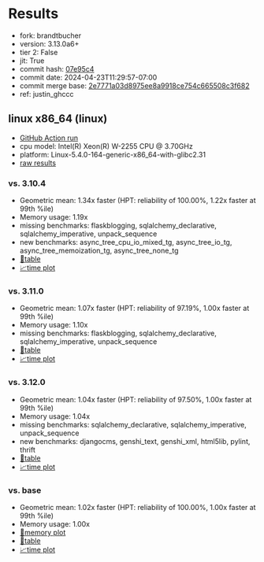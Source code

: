 # Results

- fork: brandtbucher
- version: 3.13.0a6+
- tier 2: False
- jit: True
- commit hash: [07e95c4](https://github.com/brandtbucher/cpython/commit/07e95c4)
- commit date: 2024-04-23T11:29:57-07:00
- commit merge base: [2e7771a03d8975ee8a9918ce754c665508c3f682](https://github.com/brandtbucher/cpython/commit/2e7771a03d8975ee8a9918ce754c665508c3f682)
- ref: justin_ghccc

## linux x86_64 (linux)

- [GitHub Action run](https://github.com/faster-cpython/benchmarking/actions/runs/8805734379)
- cpu model: Intel(R) Xeon(R) W-2255 CPU @ 3.70GHz
- platform: Linux-5.4.0-164-generic-x86_64-with-glibc2.31
- [raw results](bm-20240423-linux-x86_64-brandtbucher-justin_ghccc-3.13.0a6%2B-07e95c4.json)

### vs. 3.10.4

- Geometric mean: 1.34x faster (HPT: reliability of 100.00%, 1.22x faster at 99th %ile)
- Memory usage: 1.19x
- missing benchmarks: flaskblogging, sqlalchemy_declarative, sqlalchemy_imperative, unpack_sequence
- new benchmarks: async_tree_cpu_io_mixed_tg, async_tree_io_tg, async_tree_memoization_tg, async_tree_none_tg
- [📄table](bm-20240423-linux-x86_64-brandtbucher-justin_ghccc-3.13.0a6%2B-07e95c4-vs-3.10.4.md)
- [📈time plot](bm-20240423-linux-x86_64-brandtbucher-justin_ghccc-3.13.0a6%2B-07e95c4-vs-3.10.4.png)

### vs. 3.11.0

- Geometric mean: 1.07x faster (HPT: reliability of 97.19%, 1.00x faster at 99th %ile)
- Memory usage: 1.10x
- missing benchmarks: flaskblogging, sqlalchemy_declarative, sqlalchemy_imperative, unpack_sequence
- [📄table](bm-20240423-linux-x86_64-brandtbucher-justin_ghccc-3.13.0a6%2B-07e95c4-vs-3.11.0.md)
- [📈time plot](bm-20240423-linux-x86_64-brandtbucher-justin_ghccc-3.13.0a6%2B-07e95c4-vs-3.11.0.png)

### vs. 3.12.0

- Geometric mean: 1.04x faster (HPT: reliability of 97.50%, 1.00x faster at 99th %ile)
- Memory usage: 1.04x
- missing benchmarks: sqlalchemy_declarative, sqlalchemy_imperative, unpack_sequence
- new benchmarks: djangocms, genshi_text, genshi_xml, html5lib, pylint, thrift
- [📄table](bm-20240423-linux-x86_64-brandtbucher-justin_ghccc-3.13.0a6%2B-07e95c4-vs-3.12.0.md)
- [📈time plot](bm-20240423-linux-x86_64-brandtbucher-justin_ghccc-3.13.0a6%2B-07e95c4-vs-3.12.0.png)

### vs. base

- Geometric mean: 1.02x faster (HPT: reliability of 100.00%, 1.00x faster at 99th %ile)
- Memory usage: 1.00x
- [🧠memory plot](bm-20240423-linux-x86_64-brandtbucher-justin_ghccc-3.13.0a6%2B-07e95c4-vs-base-mem.png)
- [📄table](bm-20240423-linux-x86_64-brandtbucher-justin_ghccc-3.13.0a6%2B-07e95c4-vs-base.md)
- [📈time plot](bm-20240423-linux-x86_64-brandtbucher-justin_ghccc-3.13.0a6%2B-07e95c4-vs-base.png)

